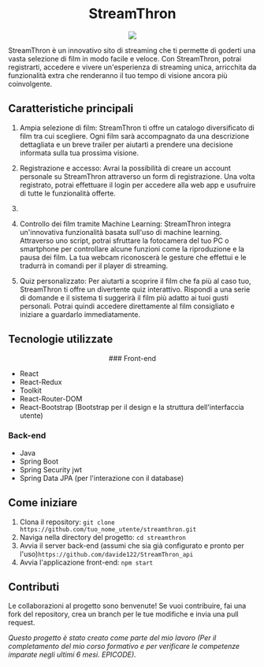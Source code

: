 <h1 align="center">
  StreamThron
</h1>

<p align="center">
    <img src="https://drive.google.com/uc?export=download&id=1PWvR2izCi-R6qTdDPowJ9fdNkwXyJnId">
  </a>
</p>

StreamThron è un innovativo sito di streaming che ti permette di goderti una vasta selezione di film in modo facile e veloce. Con StreamThron, potrai registrarti, accedere e vivere un'esperienza di streaming unica, arricchita da funzionalità extra che renderanno il tuo tempo di visione ancora più coinvolgente.

## Caratteristiche principali

1. <span class="text-blue">Ampia selezione di film</span>: StreamThron ti offre un catalogo diversificato di film tra cui scegliere. Ogni film sarà accompagnato da una descrizione dettagliata e un breve trailer per aiutarti a prendere una decisione informata sulla tua prossima visione.

2. <span class="text-blue">Registrazione e accesso</span>: Avrai la possibilità di creare un account personale su StreamThron attraverso un form di registrazione. Una volta registrato, potrai effettuare il login per accedere alla web app e usufruire di tutte le funzionalità offerte.
3. 
4. <span class="text-blue">Controllo dei film tramite Machine Learning</span>: StreamThron integra un'innovativa funzionalità basata sull'uso di machine learning. Attraverso uno script, potrai sfruttare la fotocamera del tuo PC o smartphone per controllare alcune funzioni come la riproduzione e la pausa dei film. La tua webcam riconoscerà le gesture che effettui e le tradurrà in comandi per il player di streaming.

5. <span class="text-blue">Quiz personalizzato</span>: Per aiutarti a scoprire il film che fa più al caso tuo, StreamThron ti offre un divertente quiz interattivo. Rispondi a una serie di domande e il sistema ti suggerirà il film più adatto ai tuoi gusti personali. Potrai quindi accedere direttamente al film consigliato e iniziare a guardarlo immediatamente.

## Tecnologie utilizzate
<P align="center">
### Front-end

- React
- React-Redux
- Toolkit
- React-Router-DOM
- React-Bootstrap (Bootstrap per il design e la struttura dell'interfaccia utente)

### Back-end

- Java
- Spring Boot
- Spring Security jwt
- Spring Data JPA (per l'interazione con il database)
</p>


## Come iniziare
1. Clona il repository: `git clone https://github.com/tuo_nome_utente/streamthron.git`
2. Naviga nella directory del progetto: `cd streamthron`
3. Avvia il server back-end (assumi che sia già configurato e pronto per l'uso)`https://github.com/davide122/StreamThron_api`
4. Avvia l'applicazione front-end: `npm start`

## Contributi

Le collaborazioni al progetto sono benvenute! Se vuoi contribuire, fai una fork del repository, crea un branch per le tue modifiche e invia una pull request.



*Questo progetto è stato creato come parte del mio lavoro (Per il completamento del mio corso formativo e per verificare le competenze imparate negli ultimi 6 mesi. EPICODE).*
